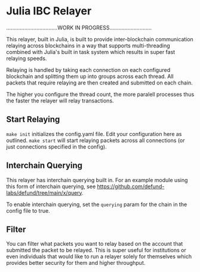 # Julia IBC Relayer

..................................WORK IN PROGRESS............................

This relayer, built in Julia, is built to provide inter-blockchain communication relaying across blockchains in a way that supports multi-threading combined with Julia's built in task system which results in super fast relaying speeds.

Relaying is handled by taking each connection on each configured blockchain and splitting them up into groups across each thread. All packets that require relaying are then created and submitted on each chain.

The higher you configure the thread count, the more paralell processes thus the faster the relayer will relay transactions.

## Start Relaying
`make init` initializes the config.yaml file. Edit your configuration here as outlined.
`make start` will start relaying packets across all connections (or just connections specified in the config).

## Interchain Querying
This relayer has interchain querying built in. For an example module using this form of interchain querying, see https://github.com/defund-labs/defund/tree/main/x/query.

To enable interchain querying, set the `querying` param for the chain in the config file to true.

## Filter
You can filter what packets you want to relay based on the account that submitted the packet to be relayed. This is super useful for institutions or even individuals that would like to run a relayer solely for themselves which provides better security for them and higher throughput.
